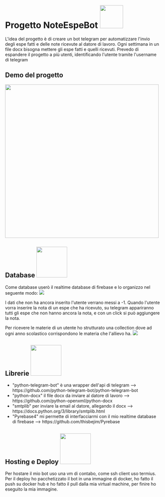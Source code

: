 <h1>Progetto NoteEspeBot <img width="75px" src="https://avatars.githubusercontent.com/u/16178365?s=400&v=4"></h1>
  L'idea del progetto è di creare un bot telegram per automatizzare l'invio degli espe fatti e delle note ricevute al datore di lavoro.
  Ogni settimana in un file docx bisogna mettere gli espe fatti e quelli ricevuti.
  Prevedo di espandere il progetto a più utenti, identificando l'utente tramite l'username di telegram 

<h2>Demo del progetto</h2>
<img width="500px" src="https://user-images.githubusercontent.com/49570615/118365545-7c9ba480-b59d-11eb-9e89-e91620cdd34d.PNG">


<h2>Database <img width="100px" src = "https://4.bp.blogspot.com/-rtNRVM3aIvI/XJX_U07Z-II/AAAAAAAAJXY/YpdOo490FTgdKOxM4qDG-2-EzcNFAWkKACK4BGAYYCw/s1600/logo%2Bfirebase%2Bicon.png"></h2>
Come database userò il realtime database di firebase e lo organizzo nel seguente modo:
<img src = "https://user-images.githubusercontent.com/49570615/118365475-39413600-b59d-11eb-81ac-339cba93958a.PNG">

I dati che non ha ancora inserito l'utente verrano messi a -1.
Quando l'utente vorra inserire la nota di un espe che ha ricevuto, su telegram appariranno tutti gli espe che non hanno ancora la nota,
e con un click si può aggiungere la nota.

Per ricevere le materie di un utente ho strutturato una collection dove ad ogni anno scolastico corrispondono le materia che l'allievo ha.
<img src = "https://user-images.githubusercontent.com/49570615/118365769-870a6e00-b59e-11eb-952f-274c6e7c8206.PNG">

<h2>Librerie <img width="100px" src="https://cdn3.iconfinder.com/data/icons/logos-and-brands-adobe/512/267_Python-512.png"></h2>
<ul>
<li>"python-telegram-bot" è una wrapper dell'api di telegram --> https://github.com/python-telegram-bot/python-telegram-bot</li>
<li>"python-docx" il file docx da inviare al datore di lavoro --> https://github.com/python-openxml/python-docx</li>
<li>"smtplib" per inviare la email al datore, allegando il docx --> https://docs.python.org/3/library/smtplib.html</li>
<li>"Pyrebase4" mi permette di interfacciarmi con il mio realtime database di firebase --> https://github.com/thisbejim/Pyrebase</li>
</ul>

<h2>Hosting e Deploy <img width="100px" src="https://www.docker.com/sites/default/files/d8/styles/role_icon/public/2019-07/Moby-logo.png?itok=sYH_JEaJ"></h2>
Per hostare il mio bot uso una vm di contabo, come ssh client uso termius.
Per il deploy ho pacchetizzato il bot in una immagine di docker, ho fatto il push su docker hub e ho fatto il pull dalla mia virtual machine, per finire ho eseguito la mia immagine.

